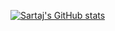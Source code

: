 
[![Sartaj's GitHub stats](https://github-readme-stats.vercel.app/api?username=Sartaj21&count_private=true&show_icons=true&theme=gotham)](https://github.com/anuraghazra/github-readme-stats)
